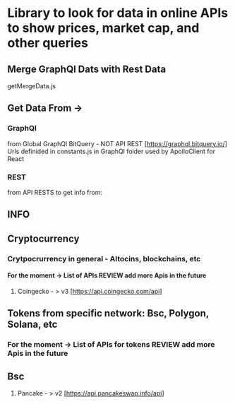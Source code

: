 # Library to look for data in online APIs to show prices, market cap, and other queries

## Merge GraphQl Dats with Rest Data

getMergeData.js

## Get Data From ->

### GraphQl

from Global GraphQl BitQuery - NOT API REST
[https://graphql.bitquery.io/]
Urls definided in constants.js in GraphQl folder used by ApolloClient for React

### REST

from API RESTS to get info from:

## INFO

## Cryptocurrency

### Crytpocrurrency in general - Altocins, blockchains, etc
  
#### For the moment -> List of APIs  REVIEW add more Apis in the future

1. Coingecko - > v3 [https://api.coingecko.com/api]

## Tokens from specific network: Bsc, Polygon, Solana, etc

### For the moment -> List of APIs for tokens  REVIEW add more Apis in the future

## Bsc

1. Pancake - > v2 [https://api.pancakeswap.info/api]
